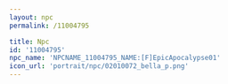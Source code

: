 ```yaml
---
layout: npc
permalink: /11004795

title: Npc
id: '11004795'
npc_name: 'NPCNAME_11004795_NAME:[F]EpicApocalypse01'
icon_url: 'portrait/npc/02010072_bella_p.png'
---
```

